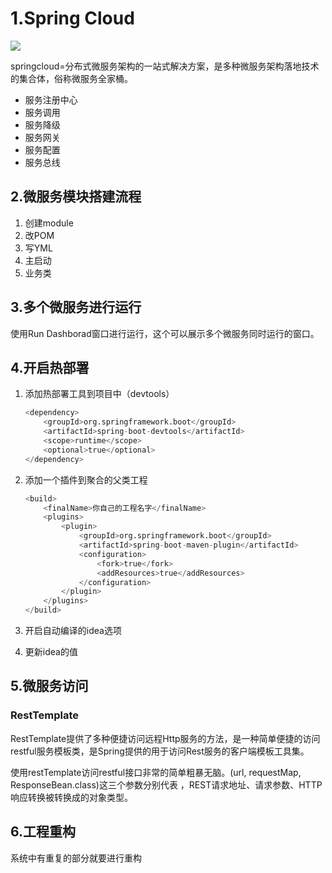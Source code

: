 # 1.Spring Cloud

![](D:\codeplace\learn\springcloud2022\图片\架构.png)

springcloud=分布式微服务架构的一站式解决方案，是多种微服务架构落地技术的集合体，俗称微服务全家桶。

- 服务注册中心
- 服务调用
- 服务降级
- 服务网关
- 服务配置
- 服务总线

## 2.微服务模块搭建流程

1. 创建module
2. 改POM
3. 写YML
4. 主启动
5. 业务类

## 3.多个微服务进行运行

使用Run Dashborad窗口进行运行，这个可以展示多个微服务同时运行的窗口。

## 4.开启热部署

1. 添加热部署工具到项目中（devtools）

   ~~~python
   <dependency>
       <groupId>org.springframework.boot</groupId>
       <artifactId>spring-boot-devtools</artifactId>
       <scope>runtime</scope>
       <optional>true</optional>
   </dependency>
   ~~~

2. 添加一个插件到聚合的父类工程

   ~~~python
   <build>
       <finalName>你自己的工程名字</finalName>
       <plugins>
           <plugin>
               <groupId>org.springframework.boot</groupId>
               <artifactId>spring-boot-maven-plugin</artifactId>
               <configuration>
                   <fork>true</fork>
                   <addResources>true</addResources>
               </configuration>
           </plugin>
       </plugins>
   </build>
   ~~~

3. 开启自动编译的idea选项

4. 更新idea的值

## 5.微服务访问

### RestTemplate

RestTemplate提供了多种便捷访问远程Http服务的方法，是一种简单便捷的访问restful服务模板类，是Spring提供的用于访问Rest服务的客户端模板工具集。

使用restTemplate访问restful接口非常的简单粗暴无脑。(url, requestMap, ResponseBean.class)这三个参数分别代表 ，REST请求地址、请求参数、HTTP响应转换被转换成的对象类型。

## 6.工程重构

系统中有重复的部分就要进行重构